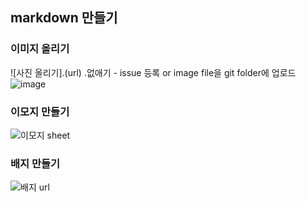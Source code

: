 ## markdown 만들기
### 이미지 올리기
![사진 올리기].(url) .없애기 - issue 등록 or image file을 git folder에 업로드
![image](https://user-images.githubusercontent.com/81370878/192134955-8d7139c2-79c2-4f4c-8342-2fb560b4100c.png)

### 이모지 만들기
![이모지 sheet](https://www.webfx.com/tools/emoji-cheat-sheet/)

### 배지 만들기
![배지 url](https://shields.io/)

